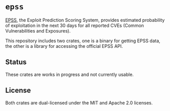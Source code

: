 
# `epss`

[EPSS][epss], the Exploit Prediction Scoring System, provides estimated
probability of exploitation in the next 30 days for all reported
CVEs (Common Vulnerabilities and Exposures).

This repository includes two crates, one is a binary for getting
EPSS data, the other is a library for accessing the official EPSS
API.

## Status

These crates are works in progress and not currently usable.

## License

Both crates are dual-licensed under the MIT and Apache 2.0 licenses.

[epss]: https://www.first.org/epss/
